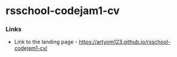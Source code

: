 # rsschool-codejam1-cv

### Links
* Link to the landing page - https://artyom123.github.io/rsschool-codejam1-cv/